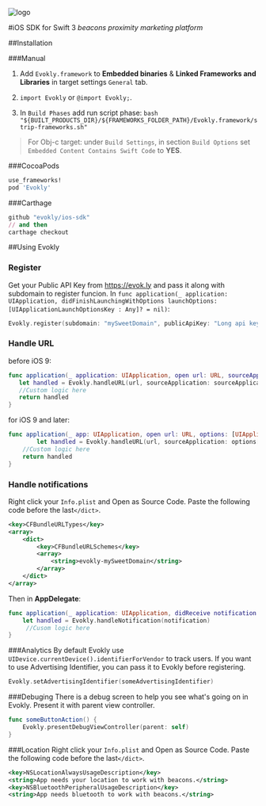 ![logo](https://evok.ly/wp-content/uploads/2016/06/evo-ost.png)

#iOS SDK for Swift 3
*beacons proximity marketing platform*


##Installation

###Manual

1. Add `Evokly.framework` to **Embedded binaries** & **Linked Frameworks and Libraries** in target settings `General` tab.

2. `import Evokly` or `@import Evokly;`.

3. In `Build Phases` add run script phase: 
  	 `bash "${BUILT_PRODUCTS_DIR}/${FRAMEWORKS_FOLDER_PATH}/Evokly.framework/strip-frameworks.sh"
`


> For Obj-c target: under `Build Settings`, in section `Build Options` set `Embedded Content Contains Swift Code` to **YES**.


###CocoaPods

```ruby
use_frameworks!
pod 'Evokly'

```
###Carthage
```ruby
github "evokly/ios-sdk"
// and then
carthage checkout
```

##Using Evokly

### Register
Get your Public API Key from https://evok.ly and pass it along with subdomain to register funcion.
In `func application(_ application: UIApplication, didFinishLaunchingWithOptions launchOptions: [UIApplicationLaunchOptionsKey : Any]? = nil)`:

```swift
Evokly.register(subdomain: "mySweetDomain", publicApiKey: "Long api key")
```

### Handle URL
before iOS 9:

```swift
func application(_ application: UIApplication, open url: URL, sourceApplication: String?, annotation: Any)) -> Bool {
   let handled = Evokly.handleURL(url, sourceApplication: sourceApplication)
   //Custom logic here
   return handled
}
```

for iOS 9 and later:

```swift
func application(_ app: UIApplication, open url: URL, options: [UIApplicationOpenURLOptionsKey : Any] = [:]) -> Bool {
        let handled = Evokly.handleURL(url, sourceApplication: options[UIApplicationOpenURLOptionsKey("UIApplicationOpenURLOptionsSourceApplicationKey")] as? String)
    //Custom logic here
    return handled
}
```

### Handle notifications
Right click your `Info.plist` and Open as Source Code. Paste the following code before the last`</dict>`.

```xml
<key>CFBundleURLTypes</key>
<array>
	<dict>
		<key>CFBundleURLSchemes</key>
		<array>
			<string>evokly-mySweetDomain</string>
		</array>
	</dict>
</array>	
```

Then in **AppDelegate**:

```swift
func application(_ application: UIApplication, didReceive notification: UILocalNotification) {
    let handled = Evokly.handleNotification(notification)
     //Cusom logic here
}
```

###Analytics
By default Evokly use `UIDevice.currentDevice().identifierForVendor` to track users. If you want to use Advertising Identifier, you can pass it to Evokly before registering.

```swift
Evokly.setAdvertisingIdentifier(someAdvertisingIdentifier)
```


###Debuging
There is a debug screen to help you see what's going on in Evokly. Present it with parent view controller.

```swift
func someButtonAction() {
	Evokly.presentDebugViewController(parent: self)
}
```

###Location 
Right click your `Info.plist` and Open as Source Code. Paste the following code before the last`</dict>`.

```xml
<key>NSLocationAlwaysUsageDescription</key>
<string>App needs your location to work with beacons.</string>
<key>NSBluetoothPeripheralUsageDescription</key>
<string>App needs bluetooth to work with beacons.</string>
```


